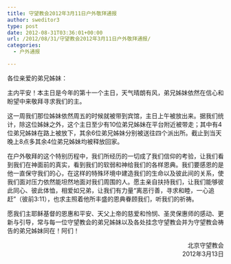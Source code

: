 ```yaml
---
title: 守望教会2012年3月11日户外敬拜通报
author: sweditor3
type: post
date: 2012-08-31T03:36:01+00:00
url: /2012/08/31/守望教会2012年3月11日户外敬拜通报/
categories:
  - 户外通报

---
```

各位亲爱的弟兄姊妹：

主内平安！本主日是今年的第十一个主日，天气晴朗有风，弟兄姊妹依然在信心和盼望中来敬拜寻求我们的主。

这一周我们那位姊妹依然周五的时候就被带到宾馆，主日上午被放出来。据我们统计，除这位姊妹之外，这个主日至少有10位弟兄姊妹在平台附近被带走；其中有4位弟兄姊妹在路上被放下，其余6位弟兄姊妹分别被送往四个派出所。截止到当天晚上8点多其余4位弟兄姊妹均被释放回家。

在户外敬拜的这个特别历程中，我们所经历的一切成了我们信仰的考验，让我们看到我们在神面前的真实，看到我们的软弱和神给我们的各样恩典。我们要感恩的是他一直保守我们的心，在这样的特殊环境中建造我们的生命以及彼此间的关系，使我们面对压力依然能坦然地面对我们周围的人。愿主亲自扶持我们，让我们能够彼此同心、彼此体恤，相爱如兄弟，让我们有力量“离恶行善，寻求和睦，一心追赶”（彼前3:11），也求主照着他所丰盛的恩典眷顾我们，听我们的祈祷。

愿我们主耶稣基督的恩惠和平安、天父上帝的慈爱和怜悯、圣灵保惠师的感动、更新与引导，常与每一位守望教会的弟兄姊妹以及各处挂念守望教会并为守望教会祷告的弟兄姊妹同在！阿们！

<p style="text-align: right;">
                        北京守望教会<br /> 2012年3月13日
</p>